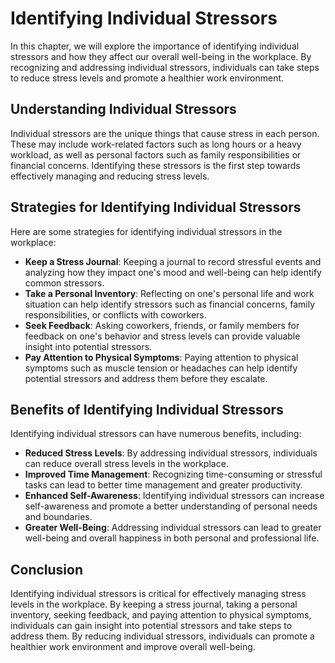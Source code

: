 Identifying Individual Stressors
==========================================================================

In this chapter, we will explore the importance of identifying individual stressors and how they affect our overall well-being in the workplace. By recognizing and addressing individual stressors, individuals can take steps to reduce stress levels and promote a healthier work environment.

Understanding Individual Stressors
----------------------------------

Individual stressors are the unique things that cause stress in each person. These may include work-related factors such as long hours or a heavy workload, as well as personal factors such as family responsibilities or financial concerns. Identifying these stressors is the first step towards effectively managing and reducing stress levels.

Strategies for Identifying Individual Stressors
-----------------------------------------------

Here are some strategies for identifying individual stressors in the workplace:

* **Keep a Stress Journal**: Keeping a journal to record stressful events and analyzing how they impact one's mood and well-being can help identify common stressors.
* **Take a Personal Inventory**: Reflecting on one's personal life and work situation can help identify stressors such as financial concerns, family responsibilities, or conflicts with coworkers.
* **Seek Feedback**: Asking coworkers, friends, or family members for feedback on one's behavior and stress levels can provide valuable insight into potential stressors.
* **Pay Attention to Physical Symptoms**: Paying attention to physical symptoms such as muscle tension or headaches can help identify potential stressors and address them before they escalate.

Benefits of Identifying Individual Stressors
--------------------------------------------

Identifying individual stressors can have numerous benefits, including:

* **Reduced Stress Levels**: By addressing individual stressors, individuals can reduce overall stress levels in the workplace.
* **Improved Time Management**: Recognizing time-consuming or stressful tasks can lead to better time management and greater productivity.
* **Enhanced Self-Awareness**: Identifying individual stressors can increase self-awareness and promote a better understanding of personal needs and boundaries.
* **Greater Well-Being**: Addressing individual stressors can lead to greater well-being and overall happiness in both personal and professional life.

Conclusion
----------

Identifying individual stressors is critical for effectively managing stress levels in the workplace. By keeping a stress journal, taking a personal inventory, seeking feedback, and paying attention to physical symptoms, individuals can gain insight into potential stressors and take steps to address them. By reducing individual stressors, individuals can promote a healthier work environment and improve overall well-being.
